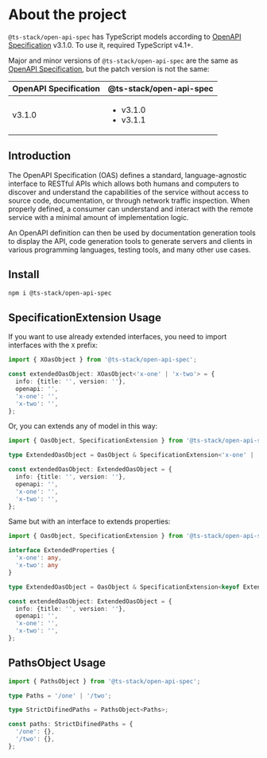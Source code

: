 # About the project

`@ts-stack/open-api-spec` has TypeScript models according to [OpenAPI Specification][1] v3.1.0.
To use it, required TypeScript v4.1+.

Major and minor versions of `@ts-stack/open-api-spec` are the same as [OpenAPI Specification][1],
but the patch version is not the same:

| OpenAPI Specification   | @ts-stack/open-api-spec |
|-------------------------|-------------------------|
| v3.1.0                  | <ul><li>v3.1.0</li><li>v3.1.1</li></ul> |


## Introduction

The OpenAPI Specification (OAS) defines a standard, language-agnostic interface to RESTful APIs
which allows both humans and computers to discover and understand the capabilities of the service
without access to source code, documentation, or through network traffic inspection. When properly
defined, a consumer can understand and interact with the remote service with a minimal amount of
implementation logic.

An OpenAPI definition can then be used by documentation generation tools to display the API, code
generation tools to generate servers and clients in various programming languages, testing tools,
and many other use cases.

## Install

```bash
npm i @ts-stack/open-api-spec
```

[1]: https://github.com/OAI/OpenAPI-Specification

## SpecificationExtension Usage

If you want to use already extended interfaces, you need to import interfaces with the `X` prefix:

```ts
import { XOasObject } from '@ts-stack/open-api-spec';

const extendedOasObject: XOasObject<'x-one' | 'x-two'> = {
  info: {title: '', version: ''},
  openapi: '',
  'x-one': '',
  'x-two': '',
};
```

Or, you can extends any of model in this way:

```ts
import { OasObject, SpecificationExtension } from '@ts-stack/open-api-spec';

type ExtendedOasObject = OasObject & SpecificationExtension<'x-one' | 'x-two'>;

const extendedOasObject: ExtendedOasObject = {
  info: {title: '', version: ''},
  openapi: '',
  'x-one': '',
  'x-two': '',
};
```

Same but with an interface to extends properties:

```ts
import { OasObject, SpecificationExtension } from '@ts-stack/open-api-spec';

interface ExtendedProperties {
  'x-one': any,
  'x-two': any
}

type ExtendedOasObject = OasObject & SpecificationExtension<keyof ExtendedProperties>;

const extendedOasObject: ExtendedOasObject = {
  info: {title: '', version: ''},
  openapi: '',
  'x-one': '',
  'x-two': '',
};
```

## PathsObject Usage

```ts
import { PathsObject } from '@ts-stack/open-api-spec';

type Paths = '/one' | '/two';

type StrictDifinedPaths = PathsObject<Paths>;

const paths: StrictDifinedPaths = {
  '/one': {},
  '/two': {},
};
```
